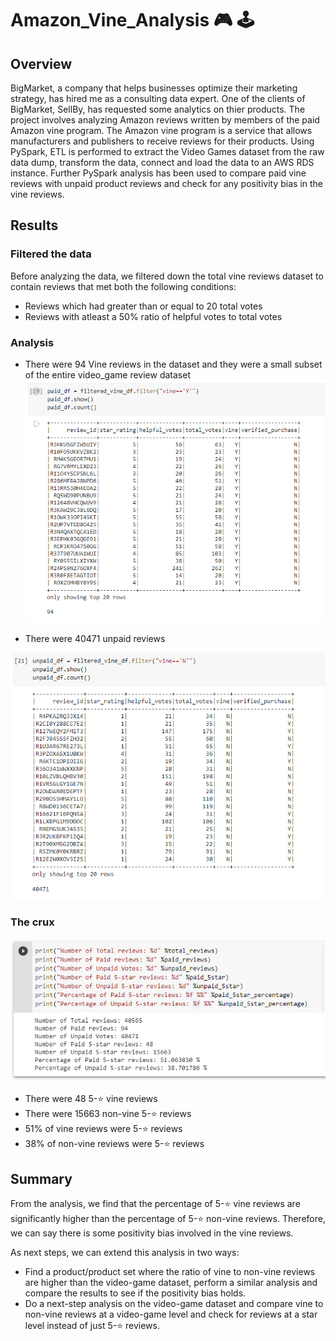 # Amazon_Vine_Analysis :video_game:	:joystick:	

## Overview

BigMarket, a company that helps businesses optimize their marketing strategy, has hired me as a consulting data expert. One of the clients of BigMarket, SellBy, has requested some analytics on thier products. The project involves analyzing Amazon reviews written by members of the paid Amazon vine program. The Amazon vine program is a service that allows manufacturers and publishers to receive reviews for their products. Using PySpark, ETL is performed to extract the Video Games dataset from the raw data dump, transform the data, connect and load the data to an AWS RDS instance. Further PySpark analysis has been used to compare paid vine reviews with unpaid product reviews and check for any positivity bias in the vine reviews.

## Results

### Filtered the data
Before analyzing the data, we filtered down the total vine reviews dataset to contain reviews that met both the following conditions:
* Reviews which had greater than or equal to 20 total votes
* Reviews with atleast a 50% ratio of helpful votes to total votes

### Analysis
* There were 94 Vine reviews in the dataset and they were a small subset of the entire video_game review dataset
![analysis images](paid.PNG)

* There were 40471 unpaid reviews

![analysis images](unpaid.PNG)

### The crux
![analysis images](result1.PNG)
* There were 48 5-:star:	 vine reviews
* There were 15663 non-vine 5-:star:	 reviews
* 51% of vine reviews were 5-:star:	 reviews
* 38% of non-vine reviews were 5-:star:	 reviews 

## Summary

From the analysis, we find that the percentage of 5-:star: vine reviews are significantly higher than the percentage of 5-:star: non-vine reviews. Therefore, we can say there is some positivity bias involved in the vine reviews.

As next steps, we can extend this analysis in two ways:
* Find a product/product set where the ratio of vine to non-vine reviews are higher than the video-game dataset, perform a similar analysis and compare the results to see if the positivity bias holds.
* Do a next-step analysis on the video-game dataset and compare vine to non-vine reviews at a video-game level and check for reviews at a star level instead of just 5-:star: reviews.
